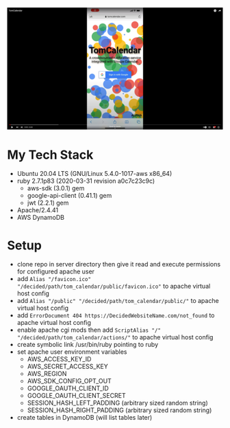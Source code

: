 [![TomCalendar](public/youtube_screenshot.png?raw=true "TomCalendar")](https://www.youtube.com/watch?v=AnKuT0GGpAU "TomCalendar")

# My Tech Stack

* Ubuntu 20.04 LTS (GNU/Linux 5.4.0-1017-aws x86_64)
* ruby 2.7.1p83 (2020-03-31 revision a0c7c23c9c)
	* aws-sdk (3.0.1) gem
	* google-api-client (0.41.1) gem
  * jwt (2.2.1) gem
* Apache/2.4.41
* AWS DynamoDB

# Setup

* clone repo in server directory then give it read and execute permissions for configured apache user
* add `Alias "/favicon.ico" "/decided/path/tom_calendar/public/favicon.ico"` to apache virtual host config
* add `Alias "/public" "/decided/path/tom_calendar/public/"` to apache virtual host config
* add `ErrorDocument 404 https://DecidedWebsiteName.com/not_found` to apache virtual host config
* enable apache cgi mods then add `ScriptAlias "/" "/decided/path/tom_calendar/actions/"` to apache virtual host config
* create symbolic link /usr/bin/ruby pointing to ruby
* set apache user environment variables
	* AWS_ACCESS_KEY_ID
	* AWS_SECRET_ACCESS_KEY
  * AWS_REGION
  * AWS_SDK_CONFIG_OPT_OUT
  * GOOGLE_OAUTH_CLIENT_ID
  * GOOGLE_OAUTH_CLIENT_SECRET
  * SESSION_HASH_LEFT_PADDING (arbitrary sized random string)
  * SESSION_HASH_RIGHT_PADDING (arbitrary sized random string)
* create tables in DynamoDB (will list tables later)
